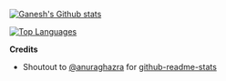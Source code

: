 [![Ganesh's Github stats](https://github-readme-stats.vercel.app/api?username=mbfakourii&show_icons=true)](https://github.com/mbfakourii)


[![Top Languages](https://github-readme-stats.vercel.app/api/top-langs/?username=mbfakourii&langs_count=10&layout=compact&hide=html,css)](https://github.com/mbfakourii)





**Credits**

- Shoutout to [@anuraghazra](https://github.com/anuraghazra "@anuraghazra") for [github-readme-stats](https://github.com/anuraghazra/github-readme-stats "github-readme-stats")
